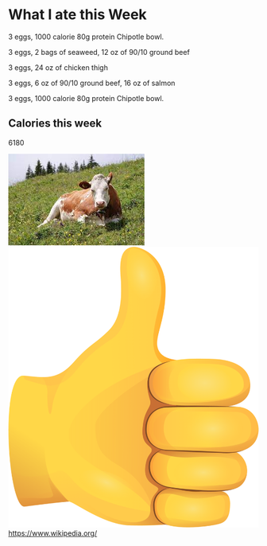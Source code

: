 <DOCTYPE HTML>
<body>
<h1>What I ate this Week </h1>
<div class="bookrealign" id="Monday".</div>
<p> 3 eggs, 1000 calorie 80g protein Chipotle bowl. </p>
<div class="bookrealign" id="Tuesday".</div>
<p> 3 eggs, 2 bags of seaweed, 12 oz of 90/10 ground beef </p>
<div class="bookrealign" id="Wednesday".</div>
<p> 3 eggs, 24 oz of chicken thigh </p>
<div class="bookrealign" id="Thursday".</div>
<p> 3 eggs, 6 oz of 90/10 ground beef, 16 oz of salmon </p>
<div class="bookrealign" id="Friday".</div>
<p> 3 eggs, 1000 calorie 80g protein Chipotle bowl. </p>
<h2> Calories this week </h2>
<p> 6180 </p>
<img src="cow.jpg">
<img src="thumb.jpg">
<a href="url"> https://www.wikipedia.org/ </a>






</body>
